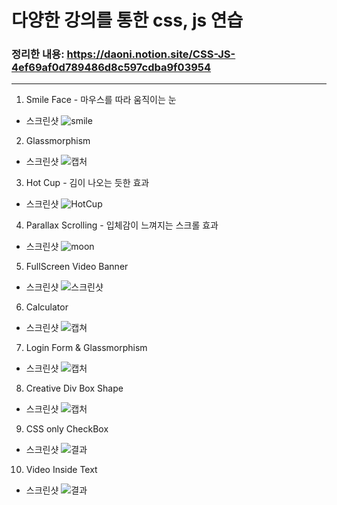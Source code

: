 # 다양한 강의를 통한 css, js 연습

### 정리한 내용: https://daoni.notion.site/CSS-JS-4ef69af0d789486d8c597cdba9f03954

---

1. Smile Face - 마우스를 따라 움직이는 눈

- 스크린샷
  ![smile](https://user-images.githubusercontent.com/76942135/148035075-661a4258-3922-420d-86cf-bb61ffd07d4d.PNG)

2. Glassmorphism

- 스크린샷
  ![캡처](https://user-images.githubusercontent.com/76942135/148072793-26d4ef25-bb8d-4c4d-8dbe-f343488bf2b1.PNG)

3. Hot Cup - 김이 나오는 듯한 효과

- 스크린샷
  ![HotCup](https://user-images.githubusercontent.com/76942135/148241538-9c55e921-60c5-4c95-8a4b-bf1ceff87ca9.PNG)

4. Parallax Scrolling - 입체감이 느껴지는 스크롤 효과

- 스크린샷
  ![moon](https://user-images.githubusercontent.com/76942135/148252308-e4775694-e310-4155-8cc6-864d6969eae5.PNG)

5. FullScreen Video Banner

- 스크린샷
  ![스크린샷](https://user-images.githubusercontent.com/76942135/148558238-f05afb2d-444a-443f-a08a-863351249a24.PNG)

6. Calculator

- 스크린샷
  ![캡쳐](https://user-images.githubusercontent.com/76942135/148989006-04a9be23-5ea9-464c-a2d0-62e02df169e6.PNG)

7. Login Form & Glassmorphism

- 스크린샷
  ![캡처](https://user-images.githubusercontent.com/76942135/149095265-7b0ead62-9475-4f81-bf06-67b9858aee74.PNG)

8. Creative Div Box Shape

- 스크린샷
  ![캡처](https://user-images.githubusercontent.com/76942135/150129686-8ec22ebb-2102-4933-8cac-1f21a8dd10f3.PNG)

9. CSS only CheckBox

- 스크린샷
  ![결과](https://user-images.githubusercontent.com/76942135/150564107-7d1578ed-ba52-49c9-9b2e-3a53ed558519.PNG)

10. Video Inside Text

- 스크린샷
  ![결과](https://user-images.githubusercontent.com/76942135/150629221-07b43212-221b-4050-b23a-10a3a3892d62.PNG)
